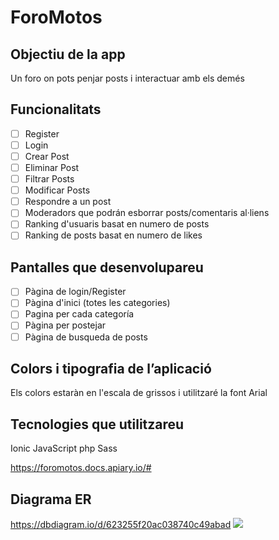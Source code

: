 # ForoMotos

## Objectiu de la app
Un foro on pots penjar posts i interactuar amb els demés

## Funcionalitats
- [ ] Register
- [ ] Login
- [ ] Crear Post
- [ ] Eliminar Post
- [ ] Filtrar Posts
- [ ] Modificar Posts
- [ ] Respondre a un post
- [ ] Moderadors que podrán esborrar posts/comentaris al·liens
- [ ] Ranking d'usuaris basat en numero de posts
- [ ] Ranking de posts basat en numero de likes

## Pantalles que desenvolupareu
- [ ] Pàgina de login/Register
- [ ] Pàgina d'inici (totes les categories)
- [ ] Pagina per cada categoría
- [ ] Pàgina per postejar
- [ ] Pàgina de busqueda de posts

## Colors i tipografia de l’aplicació
Els colors estaràn en l'escala de grissos i utilitzaré la font Arial

## Tecnologies que utilitzareu
Ionic
JavaScript
php
Sass

https://foromotos.docs.apiary.io/#

## Diagrama ER
https://dbdiagram.io/d/623255f20ac038740c49abad
![](https://i.imgur.com/2pUPhyI.png)
